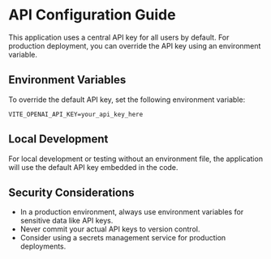 
# API Configuration Guide

This application uses a central API key for all users by default. For production deployment, you can override the API key using an environment variable.

## Environment Variables

To override the default API key, set the following environment variable:

```
VITE_OPENAI_API_KEY=your_api_key_here
```

## Local Development

For local development or testing without an environment file, the application will use the default API key embedded in the code.

## Security Considerations

- In a production environment, always use environment variables for sensitive data like API keys.
- Never commit your actual API keys to version control.
- Consider using a secrets management service for production deployments.
